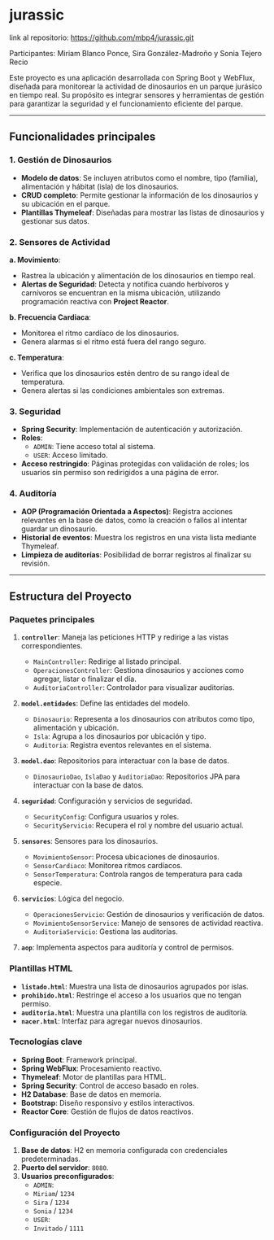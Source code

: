 # jurassic
 
link al repositorio: https://github.com/mbp4/jurassic.git

Participantes: Miriam Blanco Ponce, Sira González-Madroño y Sonia Tejero Recio

Este proyecto es una aplicación desarrollada con Spring Boot y WebFlux, diseñada para monitorear la actividad de dinosaurios en un parque jurásico en tiempo real. Su propósito es integrar sensores y herramientas de gestión para garantizar la seguridad y el funcionamiento eficiente del parque.

---

## Funcionalidades principales

### 1. Gestión de Dinosaurios
- **Modelo de datos**: Se incluyen atributos como el nombre, tipo (familia), alimentación y hábitat (isla) de los dinosaurios.
- **CRUD completo**: Permite gestionar la información de los dinosaurios y su ubicación en el parque.
- **Plantillas Thymeleaf**: Diseñadas para mostrar las listas de dinosaurios y gestionar sus datos.

### 2. Sensores de Actividad
**a. Movimiento**: 
 - Rastrea la ubicación y alimentación de los dinosaurios en tiempo real.
 - **Alertas de Seguridad**: Detecta y notifica cuando herbívoros y carnívoros se encuentran en la misma ubicación, utilizando programación reactiva con **Project Reactor**.
   
**b. Frecuencia Cardiaca**:
 - Monitorea el ritmo cardíaco de los dinosaurios.
 - Genera alarmas si el ritmo está fuera del rango seguro.
   
**c. Temperatura**:
 - Verifica que los dinosaurios estén dentro de su rango ideal de temperatura.
 - Genera alertas si las condiciones ambientales son extremas.

### 3. Seguridad
- **Spring Security**: Implementación de autenticación y autorización.
- **Roles**:
  - `ADMIN`: Tiene acceso total al sistema.
  - `USER`: Acceso limitado.
- **Acceso restringido**: Páginas protegidas con validación de roles; los usuarios sin permiso son redirigidos a una página de error.

### 4. Auditoría
- **AOP (Programación Orientada a Aspectos)**: Registra acciones relevantes en la base de datos, como la creación o fallos al intentar guardar un dinosaurio.
- **Historial de eventos**: Muestra los registros en una vista lista mediante Thymeleaf.
- **Limpieza de auditorías**: Posibilidad de borrar registros al finalizar su revisión.
  
---

## Estructura del Proyecto

### Paquetes principales
1. **`controller`**: Maneja las peticiones HTTP y redirige a las vistas correspondientes.
   - `MainController`: Redirige al listado principal.
   - `OperacionesController`: Gestiona dinosaurios y acciones como agregar, listar o finalizar el día.
   - `AuditoriaController`: Controlador para visualizar auditorías.

2. **`model.entidades`**: Define las entidades del modelo.
   - `Dinosaurio`: Representa a los dinosaurios con atributos como tipo, alimentación y ubicación.
   - `Isla`: Agrupa a los dinosaurios por ubicación y tipo.
   - `Auditoria`: Registra eventos relevantes en el sistema.

3. **`model.dao`**: Repositorios para interactuar con la base de datos.
   - `DinosaurioDao`, `IslaDao` y `AuditoriaDao`: Repositorios JPA para interactuar con la base de datos.

4. **`seguridad`**: Configuración y servicios de seguridad.
   - `SecurityConfig`: Configura usuarios y roles.
   - `SecurityServicio`: Recupera el rol y nombre del usuario actual.
  
5. **`sensores`**: Sensores para los dinosaurios.
   - `MovimientoSensor`: Procesa ubicaciones de dinosaurios.
   - `SensorCardiaco`: Monitorea ritmos cardíacos.
   - `SensorTemperatura`: Controla rangos de temperatura para cada especie.

7. **`servicios`**: Lógica del negocio.
   - `OperacionesServicio`: Gestión de dinosaurios y verificación de datos.
   - `MovimientoSensorService`: Manejo de sensores de actividad reactiva.
   - `AuditoriaServicio`: Gestiona las auditorías.

8. **`aop`**: Implementa aspectos para auditoría y control de permisos.

### Plantillas HTML
- **`listado.html`**: Muestra una lista de dinosaurios agrupados por islas.
- **`prohibido.html`**: Restringe el acceso a los usuarios que no tengan permiso.
- **`auditoria.html`**: Muestra una plantilla con los registros de auditoría.
- **`nacer.html`**: Interfaz para agregar nuevos dinosaurios.

### Tecnologías clave
- **Spring Boot**: Framework principal.
- **Spring WebFlux**: Procesamiento reactivo.
- **Thymeleaf**: Motor de plantillas para HTML.
- **Spring Security**: Control de acceso basado en roles.
- **H2 Database**: Base de datos en memoria.
- **Bootstrap**: Diseño responsivo y estilos interactivos.
- **Reactor Core**: Gestión de flujos de datos reactivos.

### Configuración del Proyecto
1. **Base de datos**: H2 en memoria configurada con credenciales predeterminadas.
2. **Puerto del servidor**: `8080`.
3. **Usuarios preconfigurados**:
   - `ADMIN`:
    - `Miriam`/ `1234`
    - `Sira` / `1234`
    - `Sonia` / `1234`
   - `USER`:
    - `Invitado` / `1111`
